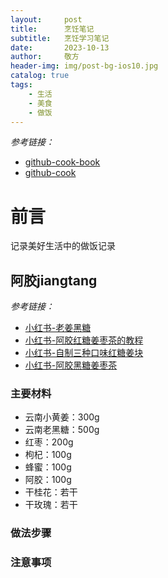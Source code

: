 ```yaml
---
layout:     post
title:      烹饪笔记
subtitle:   烹饪学习笔记
date:       2023-10-13
author:     敬方
header-img: img/post-bg-ios10.jpg
catalog: true
tags:
    - 生活
    - 美食
    - 做饭
---
```


_参考链接：_

- [github-cook-book](https://github.com/Anduin2017/HowToCook)
- [github-cook](https://github.com/YunYouJun/cook)

# 前言
记录美好生活中的做饭记录

## 阿胶jiangtang
_参考链接：_
- [小红书-老姜黑糖](http://xhslink.com/HEGWpv)
- [小红书-阿胶红糖姜枣茶的教程](ttp://xhslink.com/1wGWpv)
- [小红书-自制三种口味红糖姜块](http://xhslink.com/PzIWpv)
- [小红书-阿胶黑糖姜枣茶](http://xhslink.com/koKWpv)

### 主要材料

- 云南小黄姜：300g
- 云南老黑糖：500g
- 红枣：200g
- 枸杞：100g
- 蜂蜜：100g
- 阿胶：100g
- 干桂花：若干
- 干玫瑰：若干


### 做法步骤

### 注意事项
